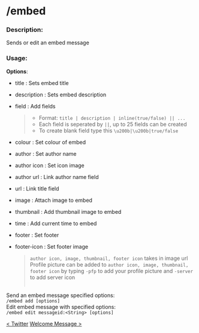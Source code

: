 # /embed

### Description:

Sends or edit an embed message<br>

### Usage:

**Options**:<br>

-   title : Sets embed title
-   description : Sets embed description
-   field : Add fields

    > -   Format: `title | description | inline(true/false) || ...` <br>
    > -   Each field is seperated by `||`, up to 25 fields can be created <br>
    > -   To create blank field type this `\u200b|\u200b|true/false`<br>

-   colour : Set colour of embed
-   author : Set author name
-   author icon : Set icon image
-   author url : Link author name field
-   url : Link title field
-   image : Attach image to embed
-   thumbnail : Add thumbnail image to embed
-   time : Add current time to embed
-   footer : Set footer
-   footer-icon : Set footer image
    > `author icon, image, thumbnail, footer icon` takes in image url<br>
    > Profile picture can be added to `author icon, image, thumbnail, footer icon` by typing `-pfp` to add your profile picture and `-server` to add server icon<br><br>

Send an embed message specified options:<br>
`/embed add [options]`<br>
Edit embed message with specified options:<br>
`/embed edit messageid:<String> [options]`<br>

<a class="button prev" href="./#/commands/utilitycommands/twitter" role="button">< Twitter</a>
<a class="button next" href="./#/commands/utilitycommands/welcomemsg" role="button">Welcome Message ></a>
